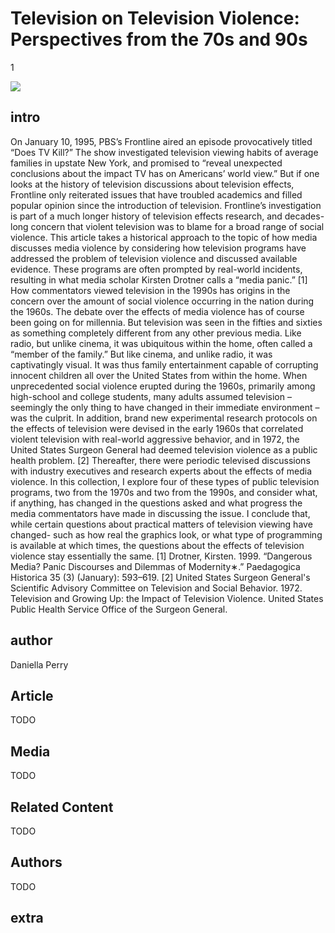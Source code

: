 # Television on Television Violence: Perspectives from the 70s and 90s

1

![](https://s3.amazonaws.com/openvault.wgbh.org/scholar_exhibits/television_violence/television_violence_554x340.png)


## intro

On January 10, 1995, PBS’s Frontline aired an episode provocatively titled 
“Does TV Kill?” The show investigated television viewing habits of average 
families in upstate New York, and promised to “reveal unexpected conclusions 
about the impact TV has on Americans’ world view.” But if one looks at the 
history of television discussions about television effects, Frontline only 
reiterated issues that have troubled academics and filled popular opinion since 
the introduction of television. Frontline’s investigation is part of a much 
longer history of television effects research, and decades-long concern that 
violent television was to blame for a broad range of social violence. This 
article takes a historical approach to the topic of how media discusses media 
violence by considering how television programs have addressed the problem of 
television violence and discussed available evidence. These programs are often 
prompted by real-world incidents, resulting in what media scholar Kirsten 
Drotner calls a “media panic.” [1] How commentators viewed television in the 
1990s has origins in the concern over the amount of social violence occurring 
in the nation during the 1960s. The debate over the effects of media violence 
has of course been going on for millennia. But television was seen in the 
fifties and sixties as something completely different from any other previous 
media. Like radio, but unlike cinema, it was ubiquitous within the home, often 
called a “member of the family.” But like cinema, and unlike radio, it was 
captivatingly visual. It was thus family entertainment capable of corrupting 
innocent children all over the United States from within the home. When 
unprecedented social violence erupted during the 1960s, primarily among 
high-school and college students, many adults assumed television – seemingly 
the only thing to have changed in their immediate environment – was the 
culprit. In addition, brand new experimental research protocols on the effects 
of television were devised in the early 1960s that correlated violent 
television with real-world aggressive behavior, and in 1972, the United States 
Surgeon General had deemed television violence as a public health problem. [2] 
Thereafter, there were periodic televised discussions with industry executives 
and research experts about the effects of media violence. In this collection, I 
explore four of these types of public television programs, two from the 1970s 
and two from the 1990s, and consider what, if anything, has changed in the 
questions asked and what progress the media commentators have made in 
discussing the issue. I conclude that, while certain questions about practical 
matters of television viewing have changed- such as how real the graphics look, 
or what type of programming is available at which times, the questions about 
the effects of television violence stay essentially the same. [1] Drotner, 
Kirsten. 1999. “Dangerous Media? Panic Discourses and Dilemmas of Modernity∗.” 
Paedagogica Historica 35 (3) (January): 593–619. [2] United States Surgeon 
General's Scientific Advisory Committee on Television and Social Behavior. 
1972. Television and Growing Up: the Impact of Television Violence. United 
States Public Health Service Office of the Surgeon General. 

## author

Daniella Perry

## Article

TODO

## Media

TODO

## Related Content

TODO

## Authors

TODO

## extra